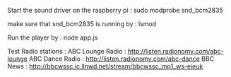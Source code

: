 Start the sound driver on the raspberry pi :
sudo modprobe snd_bcm2835

make sure that snd_bcm2835 is running by :
lsmod

Run the player by :
node app.js

Test Radio stations :
ABC Lounge Radio : http://listen.radionomy.com/abc-lounge
ABC Dance Radio : http://listen.radionomy.com/abc-dance
BBC News : http://bbcwssc.ic.llnwd.net/stream/bbcwssc_mp1_ws-eieuk

